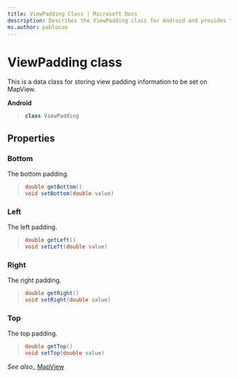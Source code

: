 ```yaml
---
title: ViewPadding Class | Microsoft Docs
description: Describes the ViewPadding class for Android and provides the class's Bottom, Left, Right, and Top properties.
ms.author: pablocan
---
```


# ViewPadding class

This is a data class for storing view padding information to be set on MapView.

**Android**

>```java
> class ViewPadding
>```

## Properties

### Bottom
The bottom padding.
>```java
> double getBottom()
> void setBottom(double value)
>```

### Left
The left padding.

>```java
> double getLeft()
> void setLeft(double value)
>```

### Right
The right padding.

>```java
> double getRight()
> void setRight(double value)
>```

### Top
The top padding.

>```java
> double getTop()
> void setTop(double value)
>```

_See also__ [MapView](mapview-class.md)